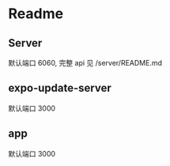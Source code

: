 # Readme

## Server

默认端口 6060, 完整 api 见 /server/README.md

## expo-update-server

默认端口 3000

## app

默认端口 3000
